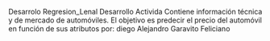 Desarrolo Regresion_Lenal 
Desarrollo Activida Contiene información técnica y de mercado de automóviles. El objetivo es predecir el precio del automóvil en función de sus atributos
por: diego Alejandro Garavito Feliciano

